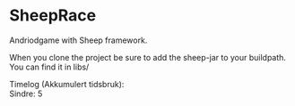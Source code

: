 SheepRace
=========

Andriodgame with Sheep framework. 

When you clone the project be sure to add the sheep-jar to your buildpath.
You can find it in libs/


Timelog (Akkumulert tidsbruk):  
Sindre: 5
